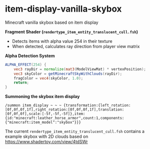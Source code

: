 # item-display-vanilla-skybox
Minecraft vanilla skybox based on item display


**Fragment Shader (`rendertype_item_entity_translucent_cull.fsh`)**
- Detects items with alpha value 254 in their texture
- When detected, calculates ray direction from player view matrix

**Alpha Detection System**
```glsl
ALPHA_EFFECT(254) {
    vec3 rayDir = normalize(mat3(ModelViewMat) * vertexPosition);
    vec3 skyColor = getMinecraftSkyWithClouds(rayDir);
    fragColor = vec4(skyColor, 1.0);
    return;
}
```

**Summoning the skybox item display**
```
/summon item_display ~ ~ ~ {transformation:{left_rotation:[0f,0f,0f,1f],right_rotation:[0f,0f,0f,1f],translation:[0f,0f,0f],scale:[-5f,-5f,-5f]},item:{id:"minecraft:leather_horse_armor",count:1,components:{"minecraft:item_model":"skybox"}}}
````

The current `rendertype_item_entity_translucent_cull.fsh` contains a example skybox with 2D clouds based on https://www.shadertoy.com/view/4tdSWr
